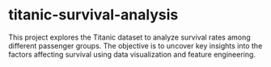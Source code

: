 # titanic-survival-analysis
This project explores the Titanic dataset to analyze survival rates among different passenger groups. The objective is to uncover key insights into the factors affecting survival using data visualization and feature engineering.
